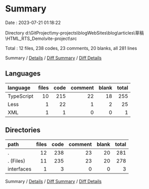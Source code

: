 # Summary

Date : 2023-07-21 01:18:22

Directory d:\\GitProject\\my-projects\\blogWebSites\\blog\\articles\\草稿\\HTML_RTS_Demo\\vite-project\\src

Total : 12 files,  238 codes, 23 comments, 20 blanks, all 281 lines

Summary / [Details](details.md) / [Diff Summary](diff.md) / [Diff Details](diff-details.md)

## Languages
| language | files | code | comment | blank | total |
| :--- | ---: | ---: | ---: | ---: | ---: |
| TypeScript | 10 | 215 | 22 | 18 | 255 |
| Less | 1 | 22 | 1 | 2 | 25 |
| XML | 1 | 1 | 0 | 0 | 1 |

## Directories
| path | files | code | comment | blank | total |
| :--- | ---: | ---: | ---: | ---: | ---: |
| . | 12 | 238 | 23 | 20 | 281 |
| . (Files) | 11 | 235 | 23 | 20 | 278 |
| interfaces | 1 | 3 | 0 | 0 | 3 |

Summary / [Details](details.md) / [Diff Summary](diff.md) / [Diff Details](diff-details.md)